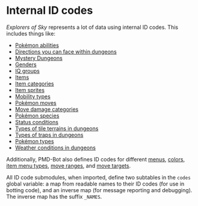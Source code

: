 # Internal ID codes

_Explorers of Sky_ represents a lot of data using internal ID codes. This includes things like:

- [Pokémon abilities](ability.lua)
- [Directions you can face within dungeons](direction.lua)
- [Mystery Dungeons](dungeon.lua)
- [Genders](gender.lua)
- [IQ groups](iqGroup.lua)
- [Items](item.lua)
- [Item categories](itemCategory.lua)
- [Item sprites](itemSprite.lua)
- [Mobility types](mobility.lua)
- [Pokémon moves](move.lua)
- [Move damage categories](moveCategory.lua)
- [Pokémon species](species.lua)
- [Status conditions](status.lua)
- [Types of tile terrains in dungeons](terrain.lua)
- [Types of traps in dungeons](trap.lua)
- [Pokémon types](type.lua)
- [Weather conditions in dungeons](weather.lua)

Additionally, PMD-Bot also defines ID codes for different [menus](menu.lua), [colors](color.lua), [item menu types](itemMenuType.lua), [move ranges](moveRange.lua), and [move targets](moveTarget.lua).

All ID code submodules, when imported, define two subtables in the `codes` global variable: a map from readable names to their ID codes (for use in botting code), and an inverse map (for message reporting and debugging). The inverse map has the suffix `_NAMES`.